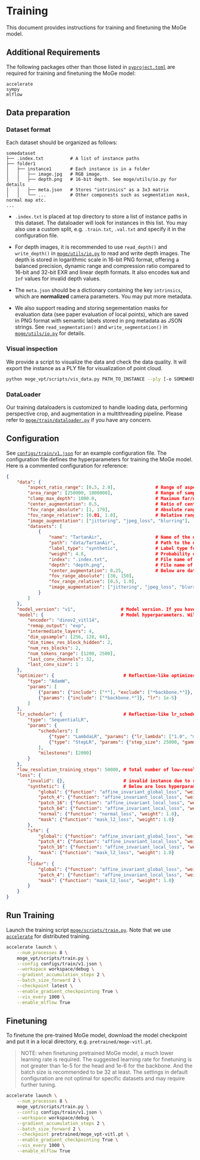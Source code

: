 
# Training 

This document provides instructions for training and finetuning the MoGe model.

## Additional Requirements

The following packages other than those listed in [`pyproject.toml`](../pyproject.toml) are required for training and finetuning the MoGe model:

```
accelerate
sympy
mlflow
```

## Data preparation

### Dataset format

Each dataset should be organized as follows:

```
somedataset
├── .index.txt          # A list of instance paths
├── folder1 
│   ├── instance1       # Each instance is in a folder
│   │   ├── image.jpg   # RGB image.
│   │   ├── depth.png   # 16-bit depth. See moge/utils/io.py for details
│   │   ├── meta.json   # Stores "intrinsics" as a 3x3 matrix
│   │   └── ...         # Other componests such as segmentation mask, normal map etc.
...
```

* `.index.txt` is placed at top directory to store a list of instance paths in this dataset. The dataloader will look for instances in this list. You may also use a custom split, e.g. `.train.txt`, `.val.txt` and specify it in the configuration file.

* For depth images, it is recommended to use `read_depth()` and `write_depth()` in [`moge/utils/io.py`](../moge_vpt/utils/io.py) to read and write depth images. The depth is stored in logarithmic scale in 16-bit PNG format, offering a balanced precision, dynamic range and compression ratio compared to 16-bit and 32-bit EXR and linear depth formats. It also encodes `NaN` and `Inf` values for invalid depth values.

* The `meta.json` should be a dictionary containing the key `intrinsics`, which are **normalized** camera parameters. You may put more metadata.

* We also support reading and storing segementation masks for evaluation data (see paper evaluation of local points), which are saved in PNG format with semantic labels stored in png metadata as JSON strings. See `read_segmentation()` and `write_segmentation()` in [`moge/utils/io.py`](../moge_vpt/utils/io.py) for details.


### Visual inspection

We provide a script to visualize the data and check the data quality. It will export the instance as a PLY file for visualization of point cloud.

```bash
python moge_vpt/scripts/vis_data.py PATH_TO_INSTANCE --ply [-o SOMEWHERE_ELSE_TO_SAVE_VIS]
```

### DataLoader

Our training dataloaders is customized to handle loading data, performing perspective crop, and augmentation in a multithreading pipeline. Please refer to [`moge/train/dataloader.py`](../moge_vpt/train/dataloader.py) if you have any concern.


## Configuration

See [`configs/train/v1.json`](../configs/train/v1.json) for an example configuration file. The configuration file defines the hyperparameters for training the MoGe model. 
Here is a commented configuration for reference:

```json
{
    "data": {
        "aspect_ratio_range": [0.5, 2.0],               # Range of aspect ratio of sampled images
        "area_range": [250000, 1000000],                # Range of sampled image area in pixels
        "clamp_max_depth": 1000.0,                      # Maximum far/near
        "center_augmentation": 0.5,                     # Ratio of center crop augmentation
        "fov_range_absolute": [1, 179],                 # Absolute range of FOV in degrees
        "fov_range_relative": [0.01, 1.0],              # Relative range of FOV to the original FOV
        "image_augmentation": ["jittering", "jpeg_loss", "blurring"],       # List of image augmentation techniques
        "datasets": [ 
            {
                "name": "TartanAir",                    # Name of the dataset. Name it as you like.
                "path": "data/TartanAir",               # Path to the dataset
                "label_type": "synthetic",              # Label type for this dataset. Losses will be applied accordingly. see "loss" config
                "weight": 4.8,                          # Probability of sampling this dataset
                "index": ".index.txt",                  # File name of the index file.  Defaults to .index.txt
                "depth": "depth.png",                   # File name of depth images. Defaults to depth.png
                "center_augmentation": 0.25,            # Below are dataset-specific hyperparameters. Overriding the global ones above.
                "fov_range_absolute": [30, 150],
                "fov_range_relative": [0.5, 1.0],
                "image_augmentation": ["jittering", "jpeg_loss", "blurring", "shot_noise"]
            }
        ]
    },
    "model_version": "v1",                 # Model version. If you have multiple model variants, you can use this to switch between them.
    "model": {                             # Model hyperparameters. Will be passed to Model __init__() as kwargs.
        "encoder": "dinov2_vitl14",
        "remap_output": "exp",
        "intermediate_layers": 4,
        "dim_upsample": [256, 128, 64],
        "dim_times_res_block_hidden": 2,
        "num_res_blocks": 2,
        "num_tokens_range": [1200, 2500],
        "last_conv_channels": 32,
        "last_conv_size": 1
    },
    "optimizer": {                          # Reflection-like optimizer configurations. See moge.train.utils.py build_optimizer() for details.
        "type": "AdamW",
        "params": [
            {"params": {"include": ["*"], "exclude": ["*backbone.*"]}, "lr": 1e-4},
            {"params": {"include": ["*backbone.*"]}, "lr": 1e-5}
        ]
    },
    "lr_scheduler": {                       # Reflection-like lr_scheduler configurations. See moge.train.utils.py build_lr_scheduler() for details.
        "type": "SequentialLR",
        "params": {
            "schedulers": [
                {"type": "LambdaLR", "params": {"lr_lambda": ["1.0", "max(0.0, min(1.0, (epoch - 1000) / 1000))"]}},
                {"type": "StepLR", "params": {"step_size": 25000, "gamma": 0.5}}
            ],
            "milestones": [2000]
        }
    },
    "low_resolution_training_steps": 50000, # Total number of low-resolution training steps. It makes the early stage training faster. Later stage training on varying size images will be slower.
    "loss": {
        "invalid": {},                      # invalid instance due to runtime error when loading data
        "synthetic": {                      # Below are loss hyperparameters
            "global": {"function": "affine_invariant_global_loss", "weight": 1.0, "params": {"align_resolution": 32}},
            "patch_4": {"function": "affine_invariant_local_loss", "weight": 1.0, "params": {"level": 4, "align_resolution": 16, "num_patches": 16}},
            "patch_16": {"function": "affine_invariant_local_loss", "weight": 1.0, "params": {"level": 16, "align_resolution": 8, "num_patches": 256}},
            "patch_64": {"function": "affine_invariant_local_loss", "weight": 1.0, "params": {"level": 64, "align_resolution": 4, "num_patches": 4096}},
            "normal": {"function": "normal_loss", "weight": 1.0},
            "mask": {"function": "mask_l2_loss", "weight": 1.0}
        },
        "sfm": {
            "global": {"function": "affine_invariant_global_loss", "weight": 1.0, "params": {"align_resolution": 32}},
            "patch_4": {"function": "affine_invariant_local_loss", "weight": 1.0, "params": {"level": 4, "align_resolution": 16, "num_patches": 16}},
            "patch_16": {"function": "affine_invariant_local_loss", "weight": 1.0, "params": {"level": 16, "align_resolution": 8, "num_patches": 256}},
            "mask": {"function": "mask_l2_loss", "weight": 1.0}
        },
        "lidar": {
            "global": {"function": "affine_invariant_global_loss", "weight": 1.0, "params": {"align_resolution": 32}},
            "patch_4": {"function": "affine_invariant_local_loss", "weight": 1.0, "params": {"level": 4, "align_resolution": 16, "num_patches": 16}},
            "mask": {"function": "mask_l2_loss", "weight": 1.0}
        }
    }
}
```

## Run Training 

Launch the training script [`moge/scripts/train.py`](../moge_vpt/scripts/train.py). Note that we use [`accelerate`](https://github.com/huggingface/accelerate) for distributed training. 

```bash
accelerate launch \
    --num_processes 8 \
    moge_vpt/scripts/train.py \
    --config configs/train/v1.json \
    --workspace workspace/debug \
    --gradient_accumulation_steps 2 \
    --batch_size_forward 2 \
    --checkpoint latest \
    --enable_gradient_checkpointing True \
    --vis_every 1000 \
    --enable_mlflow True
```


## Finetuning

To finetune the pre-trained MoGe model, download the model checkpoint and put it in a local directory, e.g. `pretrained/moge-vitl.pt`.

> NOTE: when finetuning pretrained MoGe model, a much lower learning rate is required. 
The suggested learning rate for finetuning is not greater than 1e-5 for the head and 1e-6 for the backbone. 
And the batch size is recommended to be 32 at least. 
The settings in default configuration are not optimal for specific datasets and may require further tuning.

```bash
accelerate launch \
    --num_processes 8 \
    moge_vpt/scripts/train.py \
    --config configs/train/v1.json \
    --workspace workspace/debug \
    --gradient_accumulation_steps 2 \
    --batch_size_forward 2 \
    --checkpoint pretrained/moge_vpt-vitl.pt \
    --enable_gradient_checkpointing True \
    --vis_every 1000 \
    --enable_mlflow True
```
